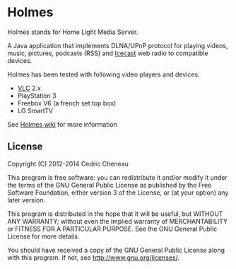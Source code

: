 Holmes
============================

Holmes stands for Home Light Media Server.

A Java application that implements DLNA/UPnP protocol for playing videos, music, pictures, podcasts (RSS) and [Icecast](http://www.icecast.org/) web radio to compatible devices.

Holmes has been tested with following video players and devices:
* [VLC](http://www.videolan.org/vlc/) 2.x
* PlayStation 3
* Freebox V6 (a french set top box)
* LG SmartTV


See [Holmes wiki](https://github.com/ccheneau/Holmes/wiki) for more information


## License
 
Copyright (C) 2012-2014  Cedric Cheneau

This program is free software: you can redistribute it and/or modify
it under the terms of the GNU General Public License as published by
the Free Software Foundation, either version 3 of the License, or
(at your option) any later version.
 
This program is distributed in the hope that it will be useful,
but WITHOUT ANY WARRANTY; without even the implied warranty of
MERCHANTABILITY or FITNESS FOR A PARTICULAR PURPOSE.  See the
GNU General Public License for more details.
 
You should have received a copy of the GNU General Public License
along with this program.  If not, see <http://www.gnu.org/licenses/>.
